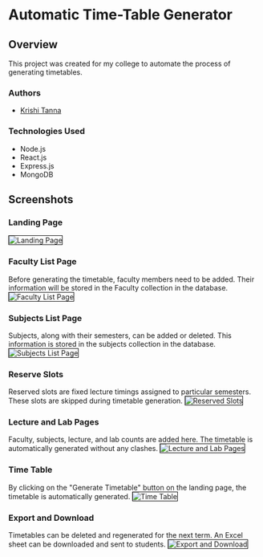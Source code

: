 # Automatic Time-Table Generator

## Overview
This project was created for my college to automate the process of generating timetables.

### Authors
- [Krishi Tanna](readme.com)

### Technologies Used
- Node.js 
- React.js 
- Express.js 
- MongoDB

## Screenshots

### Landing Page
<img src="https://github.com/Krishi1109/Time-Table/assets/68857159/67357a4a-4d7f-408a-8ba1-dc6b5e48ba9f" alt="Landing Page" style="border:1px solid black">

### Faculty List Page
Before generating the timetable, faculty members need to be added. Their information will be stored in the Faculty collection in the database.
<img src="https://github.com/Krishi1109/Time-Table/assets/68857159/24818ff6-9ade-4bd2-8ff8-78c868c58227" alt="Faculty List Page" style="border:1px solid black">

### Subjects List Page
Subjects, along with their semesters, can be added or deleted. This information is stored in the subjects collection in the database.
<img src="https://github.com/Krishi1109/Time-Table/assets/68857159/2220d40a-585b-4222-8bf2-8df2a6401d02" alt="Subjects List Page" style="border:1px solid black">

### Reserve Slots
Reserved slots are fixed lecture timings assigned to particular semesters. These slots are skipped during timetable generation.
<img src="https://github.com/Krishi1109/Time-Table/assets/68857159/f10204ef-e781-415f-a778-ef89667b6d37" alt="Reserved Slots" style="border:1px solid black">

### Lecture and Lab Pages
Faculty, subjects, lecture, and lab counts are added here. The timetable is automatically generated without any clashes.
<img src="https://github.com/Krishi1109/Time-Table/assets/68857159/35776bab-d74a-4aa4-a14a-e6b740ba07b6" alt="Lecture and Lab Pages" style="border:1px solid black">

### Time Table
By clicking on the "Generate Timetable" button on the landing page, the timetable is automatically generated.
<img src="https://github.com/Krishi1109/Time-Table/assets/68857159/2fbabb5d-5938-47f6-8b4b-d44d6ce7451a" alt="Time Table" style="border:1px solid black">

### Export and Download
Timetables can be deleted and regenerated for the next term. An Excel sheet can be downloaded and sent to students.
<img src="https://github.com/Krishi1109/Time-Table/assets/68857159/d42f905a-2bb7-4472-b624-6f41b0c6a177" alt="Export and Download" style="border:1px solid black">
